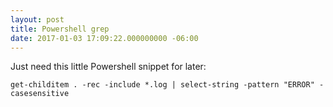 ```yaml
---
layout: post
title: Powershell grep
date: 2017-01-03 17:09:22.000000000 -06:00
---
```


Just need this little Powershell snippet for later:

`get-childitem . -rec -include *.log | select-string -pattern "ERROR" -casesensitive`
